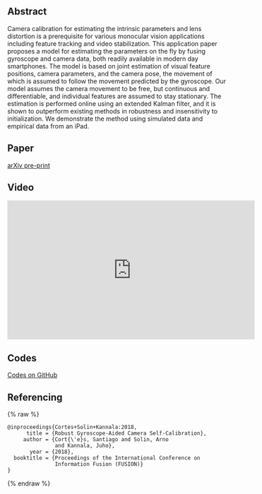 ## Abstract

Camera calibration for estimating the intrinsic parameters and lens distortion is a prerequisite for various monocular vision applications including feature tracking and video stabilization. This application paper proposes a model for estimating the parameters on the fly by fusing gyroscope and camera data, both readily available in modern day smartphones. The model is based on joint estimation of visual feature positions, camera parameters, and the camera pose, the movement of which is assumed to follow the movement predicted by the gyroscope. Our model assumes the camera movement to be free, but continuous and differentiable, and individual features are assumed to stay stationary. The estimation is performed online using an extended Kalman filter, and it is shown to outperform existing methods in robustness and insensitivity to initialization. We demonstrate the method using simulated data and empirical data from an iPad.

## Paper

[arXiv pre-print](https://arxiv.org/abs/)

## Video

<iframe width="560" height="315" src="https://www.youtube.com/embed/ro7TeQKgfT0" frameborder="0" gesture="media" allow="encrypted-media" allowfullscreen></iframe>

## Codes

[Codes on GitHub](https://github.com/AaltoVision/camera-gyro-calibration)

## Referencing

{% raw  %}
```
@inproceedings{Cortes+Solin+Kannala:2018,
      title = {Robust Gyroscope-Aided Camera Self-Calibration},
     author = {Cort{\'e}s, Santiago and Solin, Arno
               and Kannala, Juho},
       year = {2018},
  booktitle = {Proceedings of the International Conference on 
               Information Fusion (FUSION)}
}
```
{% endraw  %}
